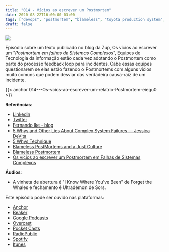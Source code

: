 ```yaml
---
title: "014 - Vícios ao escrever um Postmortem"
date: 2020-08-22T16:00:00-03:00
tags: ["devops", "postmortem", "blameless", "toyota production system", "agilidade"]
draft: false
---
```

![](/images/pontocafe_014.png)

Episódio sobre um texto publicado no blog da Zup, Os vícios ao escrever um "*Postmortem em falhas de Sistemas Complexos*", Equipes de Tecnologia da informação estão cada vez adotando o Postmortem como parte do processo feedback loop para incidentes. Cabe essas equipes questionarem se elas estão fazendo o Postmortems com alguns vícios muito comuns que podem desviar das verdadeira causa-raiz de um incidente.

{{< anchor 014---Os-vcios-ao-escrever-um-relatrio-Postmortem-eiegu0 >}}

**Referências**:
* [Linkedin](https://www.linkedin.com/in/fernandoike)
* [Twitter](https://twitter/fernandoike)
* [Fernando Ike - blog](https://www.fernandoike.com)
* [5 Whys and Other Lies About Complex System Failures — Jessica DeVita](https://youtu.be/fCVLdn2Ncf4)
* [5 Whys Technique](https://www.adb.org/sites/default/files/publication/27641/five-whys-technique.pdf)
* [Blameless PostMortems and a Just Culture](https://codeascraft.com/2012/05/22/blameless-postmortems)
* [Blameless Postmortem](https://www.fernandoike.com/2017/09/07/blameless-postmortem/)
* [Os vícios ao escrever um Postmortem em Falhas de Sistemas Complexos](https://medium.com/zup-it/os-v%C3%ADcios-ao-escrever-um-postmortem-em-falhas-de-sistemas-complexos-98e07d79338e)

**Áudios**:
* A vinheta de abertura é "I Know Where You've Been" de Forget the Whales e fechamento é Ultradémon de Sors.

Este episódio pode ser ouvido nas plataformas:
* [Anchor](https://anchor.fm/pontocafe)
* [Beaker](https://www.breaker.audio/ponto-cafe)
* [Google Podcasts](https://www.google.com/podcasts?feed=aHR0cHM6Ly9hbmNob3IuZm0vcy81OWRkZTI0L3BvZGNhc3QvcnNz)
* [Overcast](https://overcast.fm/itunes1513597862/pontocaf-podcast-uma-conversa-sobre-tecnologias-e-as-coisas-que-est-o-em-volta)
* [Pocket Casts](https://pca.st/1cbp2reg)
* [RadioPublic](https://radiopublic.com/ponto-caf-G2pjqv)
* [Spotify](https://open.spotify.com/show/3HzpEbfhFBGPNba8PADIhP)
* [Itunes](https://podcasts.apple.com/us/podcast/pontocaf%C3%A9-podcast-%C3%A9-uma-conversa-sobre-tecnologias/id1513597862)